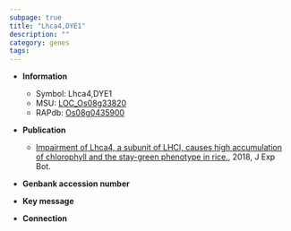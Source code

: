 ```yaml
---
subpage: true
title: "Lhca4,DYE1"
description: ""
category: genes
tags: 
---
```


* **Information**  
    + Symbol: Lhca4,DYE1  
    + MSU: [LOC_Os08g33820](http://rice.plantbiology.msu.edu/cgi-bin/ORF_infopage.cgi?orf=LOC_Os08g33820)  
    + RAPdb: [Os08g0435900](http://rapdb.dna.affrc.go.jp/viewer/gbrowse_details/irgsp1?name=Os08g0435900)  

* **Publication**  
    + [Impairment of Lhca4, a subunit of LHCI, causes high accumulation of chlorophyll and the stay-green phenotype in rice.](http://www.ncbi.nlm.nih.gov/pubmed?term=Impairment+of+Lhca4,+a+subunit+of+LHCI,+causes+high+accumulation+of+chlorophyll+and+the+stay-green+phenotype+in+rice.%5BTitle%5D), 2018, J Exp Bot.

* **Genbank accession number**  

* **Key message**  

* **Connection**  



